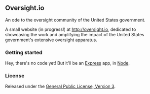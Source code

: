 ## Oversight.io

An ode to the oversight community of the United States government.

A small website (in progress!) at http://oversight.io, dedicated to showcasing the work and amplifying the impact of the United States government's extensive oversight apparatus.

### Getting started

Hey, there's no code yet! But it'll be an [Express](http://expressjs.com/) app, in [Node](http://nodejs.org/).

### License

Released under the [General Public License, Version 3](http://www.gnu.org/licenses/gpl-3.0.txt).